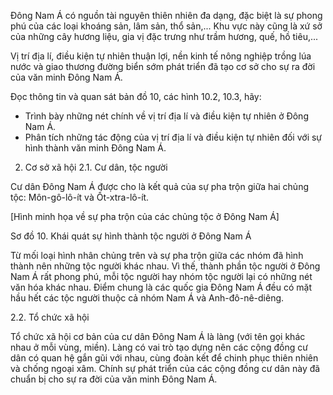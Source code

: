 Đông Nam Á có nguồn tài nguyên thiên nhiên đa dạng, đặc biệt là sự phong phú của các loại khoáng sản, lâm sản, thổ sản,... Khu vực này cũng là xứ sở của những cây hương liệu, gia vị đặc trưng như trầm hương, quế, hồ tiêu,...

Vị trí địa lí, điều kiện tự nhiên thuận lợi, nền kinh tế nông nghiệp trồng lúa nước và giao thương đường biển sớm phát triển đã tạo cơ sở cho sự ra đời của văn minh Đông Nam Á.

Đọc thông tin và quan sát bản đồ 10, các hình 10.2, 10.3, hãy:
- Trình bày những nét chính về vị trí địa lí và điều kiện tự nhiên ở Đông Nam Á.
- Phân tích những tác động của vị trí địa lí và điều kiện tự nhiên đối với sự hình thành văn minh Đông Nam Á.

2. Cơ sở xã hội
2.1. Cư dân, tộc người

Cư dân Đông Nam Á được cho là kết quả của sự pha trộn giữa hai chủng tộc: Môn-gô-lô-ít và Ốt-xtra-lô-ít.

[Hình minh họa về sự pha trộn của các chủng tộc ở Đông Nam Á]

Sơ đồ 10. Khái quát sự hình thành tộc người ở Đông Nam Á

Từ mối loại hình nhân chủng trên và sự pha trộn giữa các nhóm đã hình thành nên những tộc người khác nhau. Vì thế, thành phần tộc người ở Đông Nam Á rất phong phú, mỗi tộc người hay nhóm tộc người lại có những nét văn hóa khác nhau. Điểm chung là các quốc gia Đông Nam Á đều có mặt hầu hết các tộc người thuộc cả nhóm Nam Á và Anh-đô-nê-diêng.

2.2. Tổ chức xã hội

Tổ chức xã hội cơ bản của cư dân Đông Nam Á là làng (với tên gọi khác nhau ở mỗi vùng, miền). Làng có vai trò tạo dựng nên các cộng đồng cư dân có quan hệ gắn gũi với nhau, cùng đoàn kết để chinh phục thiên nhiên và chống ngoại xâm. Chính sự phát triển của các cộng đồng cư dân này đã chuẩn bị cho sự ra đời của văn minh Đông Nam Á.